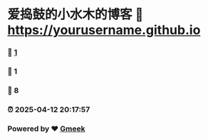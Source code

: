 # 爱捣鼓的小水木的博客 :link: https://yourusername.github.io 
### :page_facing_up: [1](https://yourusername.github.io/tag.html) 
### :speech_balloon: 1 
### :hibiscus: 8 
### :alarm_clock: 2025-04-12 20:17:57 
### Powered by :heart: [Gmeek](https://github.com/Meekdai/Gmeek)
